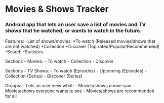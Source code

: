  # Movies & Shows Tracker
 
 
 ### Android app that lets an user save a list of movies and TV shows that he watched, or wants to watch in the future.


Features:
	-List of shows/movies:
		*To watch (Released movies/shows that are not watched)
		*Collection
		*Discover (Top rated/Popular/Recommended)
	-Search
	-Statistics


Sections - Movies:
    - To watch
    - Collection
    - Discover

Sections - TV Shows:
    - To watch (Episodes)
    - Upcoming (Episodes)
    - Collection (Series)
    - Discover (Series)


Groups:
    - Lets an user view what:
        - Movies/shows noone saw
        - Movies/shows everyone wants to see
        - Movies/shows are recommended for all
